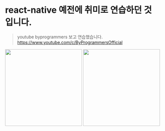 # react-native 예전에 취미로 연습하던 것 입니다.

>youtube byprogrammers 보고 연습했습니다.
>https://www.youtube.com/c/ByProgrammersOfficial
<div class="container">
  <img src="https://user-images.githubusercontent.com/58515572/189619726-1cd85dd8-2a65-4759-aaf1-99627f198d1f.png" width="250">
  <img src="https://user-images.githubusercontent.com/58515572/189619735-357fd470-e76e-4dc4-881f-7fe420c3a022.png" width="250">
</div>

